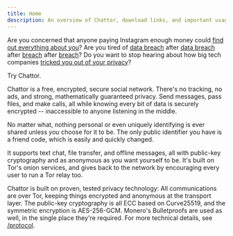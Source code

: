 ```yaml
---
title: Home
description: An overview of Chattor, download links, and important usage info.
---
```


Are you concerned that anyone paying Instagram enough money could [find out everything about you][signal-ads]?
Are you tired of [data breach][breach1] after [data breach][breach2] after [breach][breach3] after [breach][breach4]?
Do you want to stop hearing about how big tech companies [tricked you out of your privacy][google-gdpr]?

Try Chattor.

Chattor is a free, encrypted, secure social network.
There's no tracking, no ads, and strong, mathematically guaranteed privacy.
Send messages, pass files, and make calls, all while knowing every bit of data is securely encrypted -- inaccessible to anyone listening in the middle.

No matter what, nothing personal or even uniquely identifying is ever shared unless *you* choose for it to be.
The only public identifier you have is a friend code, which is easily and quickly changed.

It supports text chat, file transfer, and offline messages, all with public-key cryptography and as anonymous as you want yourself to be.
It's built on Tor's onion services, and gives back to the network by encouraging every user to run a Tor relay too.

Chattor is built on proven, tested privacy technology:
All communications are over Tor, keeping things encrypted and anonymous at the transport layer.
The public-key cryptography is all ECC based on Curve25519, and the symmetric encryption is AES-256-GCM.
Monero's Bulletproofs are used as well, in the single place they're required.
For more technical details, see [/protocol].

  [/protocol]: ./protocol/
  [signal-ads]: https://signal.org/blog/the-instagram-ads-you-will-never-see/
  [google-gdpr]: https://mashable.com/article/google-gdpr-fine-57-million
  [breach1]: https://www.npr.org/2021/04/09/986005820/after-data-breach-exposes-530-million-facebook-says-it-will-not-notify-users
  [breach2]: https://www.cnbc.com/2018/10/12/facebook-security-breach-details.html
  [breach3]: https://www.nbcnews.com/tech/security/twitter-breach-exposes-one-tech-s-biggest-threats-its-own-n1234076
  [breach4]: https://www.nytimes.com/2021/10/06/technology/twitch-data-breach.html

